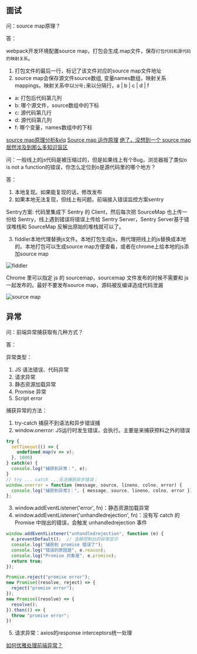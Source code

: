 ## 面试
问：source map原理？

答：

webpack开发环境配置source map，打包会生成.map文件，保存<code>打包代码和源代码的映射关系</code>。
1. 打包文件的最后一行，标记了该文件对应的source map文件地址
2. source map会保存源文件source数组, 变量names数组，映射关系mappings。映射关系中以<code>分号;</code>来以分隔行，a | b | c | d | f 
* a: 打包后代码第几列
* b: 哪个源文件，source数组中的下标
* c: 源代码第几行
* d: 源代码第几列
* f: 哪个变量，names数组中的下标

[source map原理分析&vlq](http://www.qiutianaimeili.com/html/page/2019/05/89jrubx1soc.html)
[Source map 运作原理](https://blog.techbridge.cc/2021/03/28/how-source-map-works/)
[绝了，没想到一个 source map 居然涉及到那么多知识盲区](https://juejin.cn/post/6963076475020902436#heading-0)

问：一般线上的js代码是被压缩过的，但是如果线上有个Bug，浏览器报了类似o is not a function的错误，你怎么定位到o是源代码里的哪个地方？

答：
1. 本地复现。如果能复现的话，修改发布
2. 如果本地无法复现，但线上有问题。前端接入错误监控方案sentry

Sentry方案: 代码里集成下 Sentry 的 Client，然后每次把 SourceMap 也上传一份给 Sentry，线上遇到错误将错误上传给 Sentry Server，Sentry Server基于错误堆栈和 SourceMap 反解出原始的堆栈就可以了。

3. fiddler本地代理替换js文件。本地打包生成js，用代理把线上的js替换成本地的。本地打包可以生成source map方便查看，或者在chrome上给本地的js添加source map

![fiddler](@assets/webpack/32.png)

Chrome 里可以指定 js 的 sourcemap，sourcemap 文件发布的时候不需要和 js 一起发布的。最好不要发布source map，源码被反编译造成代码泄漏

![source map](@assets/webpack/33.png)

## 异常
问：前端异常捕获取有几种方式？

答：

异常类型：
1. JS 语法错误、代码异常
2. 请求异常
3. 静态资源加载异常
4. Promise 异常
5. Script error

捕获异常的方法：
1. try-catch 捕获不到语法和异步错误捕
2. window.onerror: JS运行时发生错误，会执行。主要是来捕获预料之外的错误
```js
try {
  setTimeout(() => {
    undefined.map(v => v);
  }, 1000)
} catch(e) {
  console.log("捕获到异常：", e);
}
// try ... catch ...无法捕获异步错误；
window.onerror = function (message, source, lineno, colno, error) {
  console.log("捕获到异常3：", { message, source, lineno, colno, error });
};
```
3. window.addEventListener('error', fn)：静态资源加载异常
4. window.addEventListener('unhandledrejection', fn)：没有写 catch 的 Promise 中抛出的错误，会触发 unhandledrejection 事件
```js
window.addEventListener("unhandledrejection", function (e) {
  e.preventDefault();  // 去掉控制台的异常显示
  console.log("捕获到 promise 错误了");
  console.log("错误的原因是", e.reason);
  console.log("Promise 对象是", e.promise);
  return true;
});

Promise.reject("promise error");
new Promise((resolve, reject) => {
  reject("promise error");
});
new Promise((resolve) => {
  resolve();
}).then(() => {
  throw "promise error";
})
```
5. 请求异常：axios的response interceptors统一处理



[如何优雅处理前端异常？](http://jartto.wang/2018/11/20/js-exception-handling/index.html)
